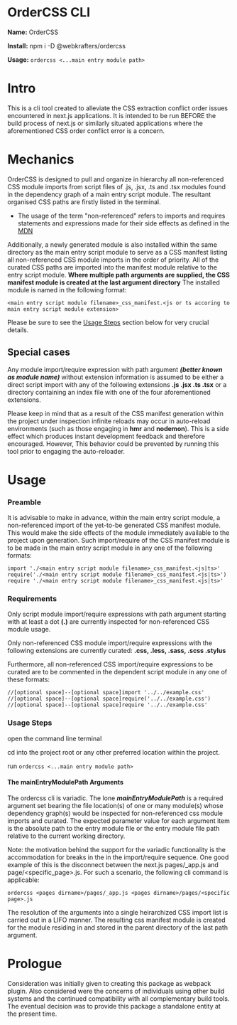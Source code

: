 # OrderCSS CLI

**Name:** OrderCSS

**Install:** npm i -D @webkrafters/ordercss

**Usage:**  `ordercss <...main entry module path>`

# Intro

This is a cli tool created to alleviate the CSS extraction conflict order issues encountered in next.js applications. It is intended to be run BEFORE the build process of next.js or similarly situated applications where the aforementioned CSS order conflict error is a concern.

# Mechanics

OrderCSS is designed to pull and organize in hierarchy all non-referenced CSS module imports from script files of .js, .jsx, .ts and .tsx modules found in the dependency graph of a main entry script module. The resultant organised CSS paths are firstly listed in the terminal.

 - The usage of the term "non-referenced" refers to imports and requires statements and expressions made for their side effects as defined in the [MDN](https://developer.mozilla.org/en-US/docs/Web/JavaScript/Reference/Statements/import#Import_a_module_for_its_side_effects_only) 


Additionally, a newly generated module is also installed within the same directory as the main entry script module to serve as a CSS manifest listing all non-referenced CSS module imports in the order of priority. All of the curated CSS paths are imported into the manifest module relative to the entry script module. **Where multiple path arguments are supplied, the CSS manifest module is created at the last argument directory** The installed module is named in the following format:

    <main entry script module filename>_css_manifest.<js or ts accoring to main entry script module extension>

Please be sure to see the [Usage Steps](#usage-steps) section below for very crucial details.

## Special cases

Any module import/require expression with path argument ***(better known as module name)*** without extension information is assumed to be either a direct script import with any of the following extensions **.js .jsx .ts .tsx** or a directory containing an index file with one of the four aforementioned extensions.

Please keep in mind that as a result of the CSS manifest generation within the project under inspection infinite reloads may occur in auto-reload environments (such as those engaging in **hmr** and **nodemon**). This is a side effect which produces instant development feedback and therefore encouraged. However, This behavior could be prevented by running this tool prior to engaging the auto-reloader.

# Usage

### Preamble

It is advisable to make in advance, within the main entry script module, a non-referenced import of the yet-to-be generated CSS manifest module. This would make the side effects of the module immediately available to the project upon generation. Such import/require of the CSS manifest module is to be made in the main entry script module in any one of the following formats:

    import './<main entry script module filename>_css_manifest.<js|ts>'
    require('./<main entry script module filename>_css_manifest.<js|ts>')
    require './<main entry script module filename>_css_manifest.<js|ts>'

 
### Requirements

Only script module import/require expressions with path argument starting with at least a dot **(.)** are currently inspected for non-referenced CSS module usage.

Only non-referenced CSS module import/require expressions with the following extensions are currently curated: **.css, .less, .sass, .scss .stylus**

Furthermore, all non-referenced CSS import/require expressions to be curated are to be commented in the dependent script module in any one of these formats:

    //[optional space]--[optional space]import '../../example.css'
    //[optional space]--[optional space]require('../../example.css')
    //[optional space]--[optional space]require '../../example.css'


### Usage Steps

open the command line terminal

cd into the project root or any other preferred location within the project.

run `ordercss <...main entry module path>`

#### The mainEntryModulePath Arguments

The ordercss cli is variadic. The lone ***mainEntryModulePath*** is a required argument set bearing the file location(s) of one or many module(s) whose dependency graph(s) would be inspected for non-referenced css module imports and curated. The expected parameter value for each argument item is the absolute path to the entry module file or the entry module file path relative to the current working directory.

Note: the motivation behind the support for the variadic functionality is the accommodation for breaks in the in the import/require sequence. One good example of this is the disconnect between the next.js pages/_app.js and page/<specific_page>.js. For such a scenario, the following cli command is applicable:

`ordercss <pages dirname>/pages/_app.js <pages dirname>/pages/<specific page>.js`

The resolution of the arguments into a single heirarchized CSS import list is carried out in a LIFO manner. The resulting css manifest module is created for the module residing in and stored in the parent directory of the last path argument. 

# Prologue

Consideration was initially given to creating this package as webpack plugin. Also considered were the concerns of individuals using other build systems and the continued compatibility with all complementary build tools. The eventual decision was to provide this package a standalone entity at the present time.
